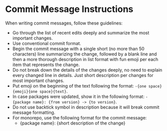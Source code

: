 # Commit Message Instructions

When writing commit messages, follow these guidelines:

- Go through the list of recent edits deeply and summarize the most important changes.
- Use conventional commit format.
- Begin the commit message with a single short (no more than 50 characters) line summarizing the change, followed by a blank line and then a more thorough description in list format with fun emoji per each item that represents the change.
- Do not break down the details of the changes deeply, no need to explain every changed line in details. Just short description per changes for most important changes.
- Put emoji on the beginning of the text following the format: `-{one space}{emoji}{one space}{text}`.
- In case packages were updated, show it in the following format: `- {package name}: {from version} -> {to version}`.
- Do not use backtick symbol in description because it will break commit message formatting.
- For monorepo, use the following format for the commit message:
  - {package name}: {short description of the change}
